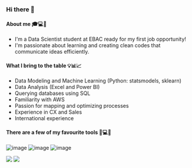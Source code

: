 ### Hi there 👋

#### About me 🎓💻📖
- I'm a Data Scientist student at EBAC ready for my first job opportunity!
- I'm passionate about learning and creating clean codes that communicate ideas efficiently.

#### What I bring to the table 💡📊📈
- Data Modeling and Machine Learning (Python: statsmodels, sklearn)
- Data Analysis (Excel and Power BI)
- Querying databases using SQL
- Familiarity with AWS
- Passion for mapping and optimizing processes
- Experience in CX and Sales
- International experience

#### There are a few of my favourite tools 🧰💻🧮
![image]({BadgeURLHere})
![image]({BadgeURLHere})
![image]({BadgeURLHere})

![](https://img.shields.io/badge/ChatGPT-74aa9c?style=for-the-badge&logo=openai&logoColor=white) 
![](https://img.shields.io/badge/Gemini-8E75B2?style=for-the-badge&logo=googlebard&logoColor=fff)


<!--
**BernardoGMP/BernardoGMP** is a ✨ _special_ ✨ repository because its `README.md` (this file) appears on your GitHub profile.

Here are some ideas to get you started:

- 🔭 I’m currently working on ...
- 🌱 I’m currently learning ...
- 👯 I’m looking to collaborate on ...
- 🤔 I’m looking for help with ...
- 💬 Ask me about ...
- 📫 How to reach me: ...
- 😄 Pronouns: ...
- ⚡ Fun fact: ...
-->
